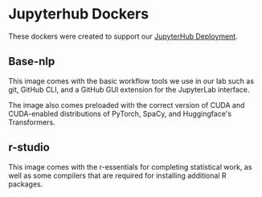 # Jupyterhub Dockers

These dockers were created to support our [JupyterHub Deployment](https://github.com/learlab/development-server).

## Base-nlp

This image comes with the basic workflow tools we use in our lab such as git, GitHub CLI, and a GitHub GUI extension for the JupyterLab interface.

The image also comes preloaded with the correct version of CUDA and CUDA-enabled distributions of PyTorch, SpaCy, and Huggingface's Transformers.

## r-studio

This image comes with the r-essentials for completing statistical work, as well as some compilers that are required for installing additional R packages.
